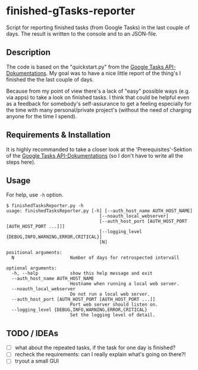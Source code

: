 # finished-gTasks-reporter

Script for reporting finished tasks (from Google Tasks) in the last couple of days.
The result is written to the console and to an JSON-file.


## Description

The code is based on the "quickstart.py" from the [Google Tasks API-Dokumentations](https://developers.google.com/google-apps/tasks/quickstart/python).
My goal was to have a nice little report of the thing's I finished the the last couple of days.

Because from my point of view there's a lack of "easy" possible ways (e.g. via apps) to take a look on finished tasks. I think that could be helpful even as a feedback for somebody's self-assurance to get a feeling especially for the time with many personal/private project's (without the need of charging anyone for the time I spend).


## Requirements & Installation

It is highly recommanded to take a closer look at the 'Prerequisites'-Sektion of the [Google Tasks API-Dokumentations](https://developers.google.com/google-apps/tasks/quickstart/python) (so I don't have to write all the steps here).


## Usage

For help, use `-h` option.

```
$ finishedTasksReporter.py -h
usage: finishedTasksReporter.py [-h] [--auth_host_name AUTH_HOST_NAME]
                                   [--noauth_local_webserver]
                                   [--auth_host_port [AUTH_HOST_PORT [AUTH_HOST_PORT ...]]]
                                   [--logging_level {DEBUG,INFO,WARNING,ERROR,CRITICAL}]
                                   [N]

positional arguments:
  N                     Number of days for retrospected intervall

optional arguments:
  -h, --help            show this help message and exit
  --auth_host_name AUTH_HOST_NAME
                        Hostname when running a local web server.
  --noauth_local_webserver
                        Do not run a local web server.
  --auth_host_port [AUTH_HOST_PORT [AUTH_HOST_PORT ...]]
                        Port web server should listen on.
  --logging_level {DEBUG,INFO,WARNING,ERROR,CRITICAL}
                        Set the logging level of detail.
```

## TODO / IDEAs

- [ ] what about the repeated tasks, if the task for one day is finished?
- [ ] recheck the requirements: can I really explain what's going on there?!
- [ ] tryout a small GUI
